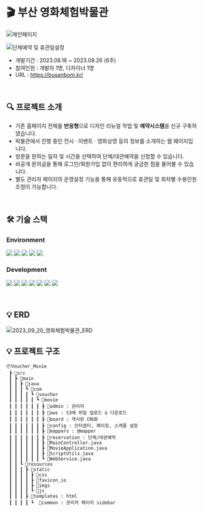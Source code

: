 # 🎬 부산 영화체험박물관
![메인페이지](https://github.com/Shye-Seo/busanbom/assets/93040911/d4337fd1-adb4-453c-9724-b2eec1d016aa)

![단체예약 및 휴관일설정](https://github.com/Shye-Seo/busanbom/assets/93040911/92551d03-f50e-422a-96e4-112c730fa2b9)
* 개발기간 : 2023.08.16 ~ 2023.09.26 (6주)
* 참여인원 : 개발자 1명, 디자이너 1명
* URL : <https://busanbom.kr/>

<br>

## 🔍 프로젝트 소개
- 기존 홈페이지 전체를 **반응형**으로 디자인 리뉴얼 작업 및 **예약시스템**을 신규 구축하였습니다.
- 박물관에서 진행 중인 전시 · 이벤트 · 영화상영 등의 정보를 소개하는 웹 페이지입니다. 
- 방문을 원하는 일자 및 시간을 선택하여 단체/대관예약을 신청할 수 있습니다. 
- 비공개 문의글을 통해 로그인/회원가입 없이 편리하게 궁금한 점을 물어볼 수 있습니다.
- 별도 관리자 페이지의 운영설정 기능을 통해 유동적으로 휴관일 및 회차별 수용인원 조정이 가능합니다.

<br>

## 🛠 기술 스택
### Environment
<picture><img src="https://img.shields.io/badge/Eclipse IDE-2C2255?style=for-the-badge&logo=Eclipse IDE&logoColor=white"></picture> <picture><img src="https://img.shields.io/badge/mysql-4479A1?style=for-the-badge&logo=mysql&logoColor=white"></picture> <picture><img src="https://img.shields.io/badge/amazonaws-232F3E?style=for-the-badge&logo=amazonaws&logoColor=white"></picture> <picture><img src="https://img.shields.io/badge/git-F05032?style=for-the-badge&logo=git&logoColor=white"></picture> <picture><img src="https://img.shields.io/badge/github-181717?style=for-the-badge&logo=github&logoColor=white"></picture>


### Development
<picture><img src="https://img.shields.io/badge/Spring Boot-6DB33F?style=for-the-badge&logo=Spring Boot&logoColor=white"></picture> <picture><img src="https://img.shields.io/badge/java-007396?style=for-the-badge&logo=openjdk&logoColor=white"></picture> <picture><img src="https://img.shields.io/badge/javascript-F7DF1E?style=for-the-badge&logo=javascript&logoColor=white"></picture> <picture><img src="https://img.shields.io/badge/jquery-0769AD?style=for-the-badge&logo=jquery&logoColor=white"></picture> <picture><img src="https://img.shields.io/badge/thymeleaf-005F0F?style=for-the-badge&logo=thymeleaf&logoColor=white"></picture> <picture><img src="https://img.shields.io/badge/html5-E34F26?style=for-the-badge&logo=html5&logoColor=white"></picture> <picture><img src="https://img.shields.io/badge/css-1572B6?style=for-the-badge&logo=css3&logoColor=white"></picture>

<br>

## 💡 ERD 
![2023_09_20_영화체험박물관_ERD](https://github.com/Shye-Seo/busanbom/assets/93040911/1bfb3207-0f92-4b78-82a5-6d580c54008b)
<br>

## 💡 프로젝트 구조

```
📦Voucher_Movie
 ┣ 📂src
 ┃ ┣ 📂main
 ┃ ┃ ┣ 📂java
 ┃ ┃ ┃ ┗ 📂com
 ┃ ┃ ┃ ┃ ┗ 📂voucher
 ┃ ┃ ┃ ┃ ┃ ┗ 📂movie
 ┃ ┃ ┃ ┃ ┃ ┃ ┣ 📂admin : 관리자
 ┃ ┃ ┃ ┃ ┃ ┃ ┣ 📂aws : S3에 파일 업로드 & 다운로드
 ┃ ┃ ┃ ┃ ┃ ┃ ┣ 📂board : 게시판 CRUD
 ┃ ┃ ┃ ┃ ┃ ┃ ┣ 📂config : 인터셉터, 페이징, 스케줄 설정
 ┃ ┃ ┃ ┃ ┃ ┃ ┣ 📂mappers : @mapper
 ┃ ┃ ┃ ┃ ┃ ┃ ┣ 📂reservation : 단체/대관예약
 ┃ ┃ ┃ ┃ ┃ ┃ ┣ 📜MainController.java
 ┃ ┃ ┃ ┃ ┃ ┃ ┣ 📜MovieApplication.java
 ┃ ┃ ┃ ┃ ┃ ┃ ┣ 📜ScriptUtils.java
 ┃ ┃ ┃ ┃ ┃ ┃ ┗ 📜WebService.java
 ┃ ┃ ┗ 📂resources
 ┃ ┃ ┃ ┣ 📂static
 ┃ ┃ ┃ ┃ ┣ 📂css
 ┃ ┃ ┃ ┃ ┣ 📂favicon_io
 ┃ ┃ ┃ ┃ ┣ 📂imgs
 ┃ ┃ ┃ ┃ ┗ 📂js
 ┃ ┃ ┃ ┣ 📂templates : html
 ┃ ┃ ┃ ┃ ┗  📂common : 관리자 페이지 sidebar


```
